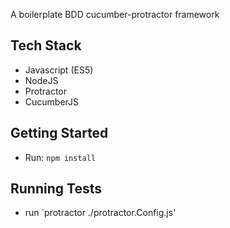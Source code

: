 
A boilerplate BDD cucumber-protractor framework 

## Tech Stack 
* Javascript (ES5)
* NodeJS
* Protractor
* CucumberJS

## Getting Started
* Run: `npm install`

## Running Tests
* run `protractor ./protractor.Config.js'